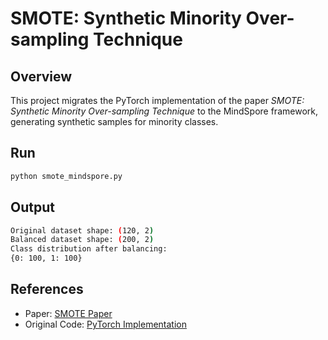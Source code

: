 # SMOTE: Synthetic Minority Over-sampling Technique

## Overview

This project migrates the PyTorch implementation of the paper *SMOTE: Synthetic Minority Over-sampling Technique* to the MindSpore framework, generating synthetic samples for minority classes.

## Run

```bash
python smote_mindspore.py
```

## Output

```bash
Original dataset shape: (120, 2)
Balanced dataset shape: (200, 2)
Class distribution after balancing:
{0: 100, 1: 100}
```

## References

- Paper: [SMOTE Paper](https://paperswithcode.com/paper/smote-synthetic-minority-over-sampling)
- Original Code: [PyTorch Implementation](https://github.com/example/smote)